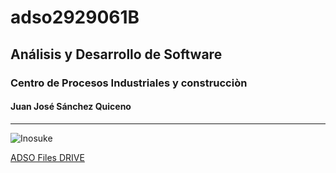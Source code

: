 # adso2929061B

## Análisis y Desarrollo de Software

### Centro de Procesos Industriales y construcciòn

#### Juan José Sánchez Quiceno 

---

![Inosuke](https://tinyurl.com/bdejh52z)

[ADSO Files DRIVE](https://tinyurl.com/wnkk334u)

 